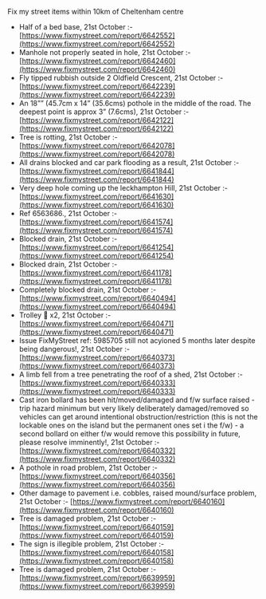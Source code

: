 Fix my street items within 10km of Cheltenham centre

<!-- fix_marker starts -->

- Half of a bed base, 21st October :- [https://www.fixmystreet.com/report/6642552](https://www.fixmystreet.com/report/6642552)
- Manhole not properly seated in hole, 21st October :- [https://www.fixmystreet.com/report/6642460](https://www.fixmystreet.com/report/6642460)
- Fly tipped rubbish outside 2 Oldfield Crescent, 21st October :- [https://www.fixmystreet.com/report/6642239](https://www.fixmystreet.com/report/6642239)
- An 18”” (45.7cm x 14” (35.6cms) pothole in the middle of the road. The deepest point is approx 3” (7.6cms), 21st October :- [https://www.fixmystreet.com/report/6642122](https://www.fixmystreet.com/report/6642122)
- Tree is rotting, 21st October :- [https://www.fixmystreet.com/report/6642078](https://www.fixmystreet.com/report/6642078)
- All drains blocked and car park flooding as a result, 21st October :- [https://www.fixmystreet.com/report/6641844](https://www.fixmystreet.com/report/6641844)
- Very deep hole coming up the leckhampton Hill, 21st October :- [https://www.fixmystreet.com/report/6641630](https://www.fixmystreet.com/report/6641630)
- Ref 6563686., 21st October :- [https://www.fixmystreet.com/report/6641574](https://www.fixmystreet.com/report/6641574)
- Blocked drain, 21st October :- [https://www.fixmystreet.com/report/6641254](https://www.fixmystreet.com/report/6641254)
- Blocked drain, 21st October :- [https://www.fixmystreet.com/report/6641178](https://www.fixmystreet.com/report/6641178)
- Completely blocked drain, 21st October :- [https://www.fixmystreet.com/report/6640494](https://www.fixmystreet.com/report/6640494)
- Trolley 🛒 x2, 21st October :- [https://www.fixmystreet.com/report/6640471](https://www.fixmystreet.com/report/6640471)
- Issue FixMyStreet ref: 5985705 still not acyioned 5 months later despite being dangerous!, 21st October :- [https://www.fixmystreet.com/report/6640373](https://www.fixmystreet.com/report/6640373)
- A limb fell from a tree penetrating the roof of a shed, 21st October :- [https://www.fixmystreet.com/report/6640333](https://www.fixmystreet.com/report/6640333)
- Cast iron bollard has been hit/moved/damaged and f/w surface raised - trip hazard minimum but very likely deliberately damaged/removed so vehicles can get around intentional obstruction/restriction (this is not the lockable ones on the island but the permanent ones set i the f/w) - a second bollard on either f/w would remove this possibility in future, please resolve imminently!, 21st October :- [https://www.fixmystreet.com/report/6640332](https://www.fixmystreet.com/report/6640332)
- A pothole in road problem, 21st October :- [https://www.fixmystreet.com/report/6640356](https://www.fixmystreet.com/report/6640356)
- Other damage to pavement i.e. cobbles, raised mound/surface problem, 21st October :- [https://www.fixmystreet.com/report/6640160](https://www.fixmystreet.com/report/6640160)
- Tree is damaged problem, 21st October :- [https://www.fixmystreet.com/report/6640159](https://www.fixmystreet.com/report/6640159)
- The sign is illegible problem, 21st October :- [https://www.fixmystreet.com/report/6640158](https://www.fixmystreet.com/report/6640158)
- Tree is damaged problem, 21st October :- [https://www.fixmystreet.com/report/6639959](https://www.fixmystreet.com/report/6639959)

<!-- fix_marker ends -->